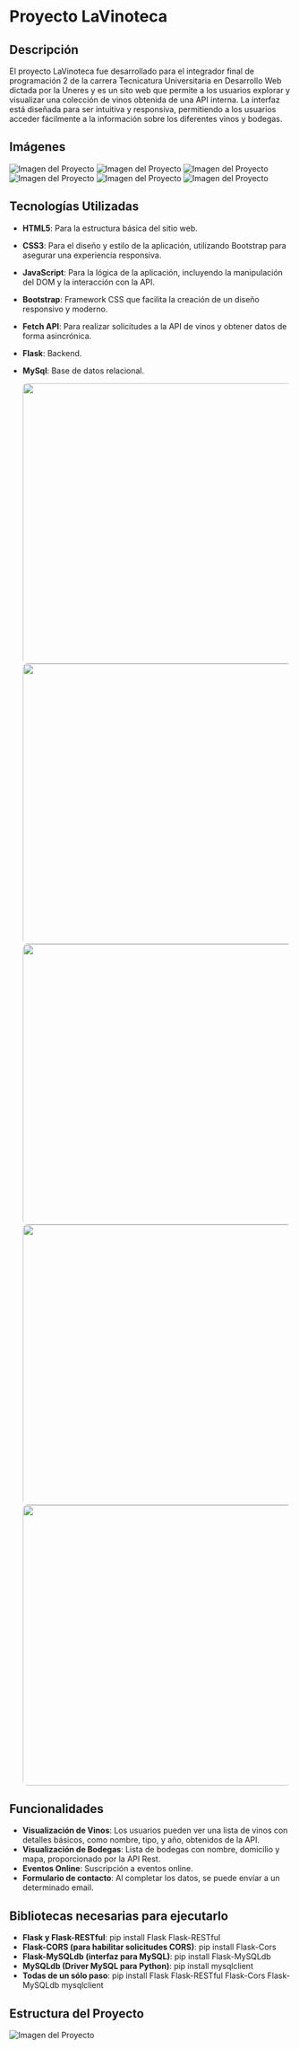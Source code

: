#       Proyecto LaVinoteca

## Descripción
El proyecto LaVinoteca fue desarrollado para el integrador final de programación 2 de la carrera Tecnicatura Universitaria en Desarrollo Web dictada por la Uneres y es un sito web que permite a los usuarios explorar y visualizar una colección de vinos obtenida de una API interna. La interfaz está diseñada para ser intuitiva y responsiva, permitiendo a los usuarios acceder fácilmente a la información sobre los diferentes vinos y bodegas.

## Imágenes

![Imagen del Proyecto](static/img/proyect/1.png)
![Imagen del Proyecto](static/img/proyect/2.png)
![Imagen del Proyecto](static/img/proyect/3.png)
![Imagen del Proyecto](static/img/proyect/4.png)
![Imagen del Proyecto](static/img/proyect/5.png)
![Imagen del Proyecto](static/img/proyect/6.png)

## Tecnologías Utilizadas
- **HTML5**: Para la estructura básica del sitio web.
- **CSS3**: Para el diseño y estilo de la aplicación, utilizando Bootstrap para asegurar una experiencia responsiva.
- **JavaScript**: Para la lógica de la aplicación, incluyendo la manipulación del DOM y la interacción con la API.
- **Bootstrap**: Framework CSS que facilita la creación de un diseño responsivo y moderno.
- **Fetch API**: Para realizar solicitudes a la API de vinos y obtener datos de forma asincrónica.
- **Flask**: Backend.
- **MySql**: Base de datos relacional.



  <img src="https://images.ctfassets.net/e5382hct74si/6Dqa9T8XOOC95yJb0z9jew/ce4932b8d23046f260510e24c1ec39e1/thumbnail.png" width="500" style="height: auto; border-radius: 8px;"><br>
  <img src="https://somospnt.com/images/blog/cover/mysql.jpg" width="500" style="height: auto; border-radius: 8px;"><br>
  <img src="https://mauriciosuarez.com/wp-content/uploads/2024/05/JavaScript2.png" width="500" style="height: auto; border-radius: 8px;"><br>
  <img src="https://localo.com/es/assets/img/definitions/what-is-bootstrap.webp" width="500" style="height: auto; border-radius: 8px;"><br>
  <img src="https://blog.facialix.com/wp-content/uploads/2024/01/curso-gratis-html-css-en-linea.jpg" width="500" style="height: auto; border-radius: 8px;">


## Funcionalidades
- **Visualización de Vinos**: Los usuarios pueden ver una lista de vinos con detalles básicos, como nombre, tipo, y año, obtenidos de la API.
- **Visualización de Bodegas**: Lista de bodegas con nombre, domicilio y mapa, proporcionado por la API Rest.
- **Eventos Online**: Suscripción a eventos online.
- **Formulario de contacto**: Al completar los datos, se puede envíar a un determinado email.

## Bibliotecas necesarias para ejecutarlo
- **Flask y Flask-RESTful**: pip install Flask Flask-RESTful
- **Flask-CORS (para habilitar solicitudes CORS)**: pip install Flask-Cors
- **Flask-MySQLdb (interfaz para MySQL)**: pip install Flask-MySQLdb
- **MySQLdb (Driver MySQL para Python)**: pip install mysqlclient
- **Todas de un sólo paso**: pip install Flask Flask-RESTful Flask-Cors Flask-MySQLdb mysqlclient

## Estructura del Proyecto
![Imagen del Proyecto](static/img/proyect/estructuraProyecto.png)